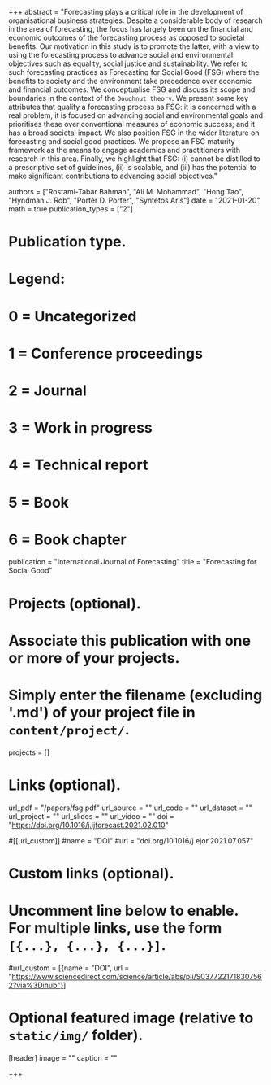 +++
abstract = "Forecasting plays a critical role in the development of organisational business strategies. Despite a considerable body of research in the area of forecasting, the focus has largely been on the financial and economic outcomes of the forecasting process as opposed to societal benefits. Our motivation in this study is to promote the latter, with a view to using the forecasting process to advance social and environmental objectives such as equality, social justice and sustainability. We refer to such forecasting practices as Forecasting for Social Good (FSG) where the benefits to society and the environment take precedence over economic and financial outcomes. We conceptualise FSG and discuss its scope and boundaries in the context of the `Doughnut theory`. We present some key attributes that qualify a forecasting process as FSG: it is concerned with a real problem; it is focused on advancing social and environmental goals and prioritises these over conventional measures of economic success; and it has a broad societal impact. We also position FSG in the wider literature on forecasting and social good practices. We propose an FSG maturity framework as the means to engage academics and practitioners with research in this area. Finally, we highlight that FSG: (i) cannot be distilled to a prescriptive set of guidelines, (ii) is scalable, and (iii) has the potential to make significant contributions to advancing social objectives."


authors = ["Rostami-Tabar Bahman", "Ali M. Mohammad", "Hong Tao", "Hyndman J. Rob", "Porter D. Porter", "Syntetos Aris"]
date = "2021-01-20"
math = true
publication_types = ["2"]
# Publication type.
# Legend:
# 0 = Uncategorized
# 1 = Conference proceedings
# 2 = Journal
# 3 = Work in progress
# 4 = Technical report
# 5 = Book
# 6 = Book chapter
publication = "International Journal of Forecasting"
title = "Forecasting for Social Good"
# Projects (optional).
#   Associate this publication with one or more of your projects.
#   Simply enter the filename (excluding '.md') of your project file in `content/project/`.
projects = []

# Links (optional).
url_pdf = "/papers/fsg.pdf"
url_source = ""
url_code = ""
url_dataset = ""
url_project = ""
url_slides = ""
url_video = ""
doi = "https://doi.org/10.1016/j.ijforecast.2021.02.010"

#[[url_custom]]
#name = "DOI"
#url = "doi.org/10.1016/j.ejor.2021.07.057"


# Custom links (optional).
#   Uncomment line below to enable. For multiple links, use the form `[{...}, {...}, {...}]`.
#url_custom = [{name = "DOI", url = "https://www.sciencedirect.com/science/article/abs/pii/S0377221718307562?via%3Dihub"}]


# Optional featured image (relative to `static/img/` folder).
[header]
image = ""
caption = ""

+++